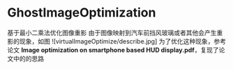 # GhostImageOptimization
基于最小二乘法优化图像重影
由于图像映射到汽车前挡风玻璃或者其他会产生重影的现象，如图
![virtualImageOptimize/describe.jpg]
为了优化这种现象，参考论文 **Image optimization on smartphone based HUD display.pdf**，复现了论文中的的思路
